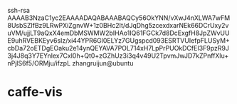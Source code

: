 ssh-rsa AAAAB3NzaC1yc2EAAAADAQABAAABAQCy56OkYNN/vXwJ4nXLWA7wFM8UsbSZlfBz9LRwPXiZgnvW+1z0BHc2It/dJqDhg5zcexdxarNEk66DCrUxy2vuVM/ujjLT9aQxX4emDbMSWMW2bIHAo1IQ61FGCk7d8DcExgfH8JpZWvUUE9uhRVEBKEyv6sIz/xi44YPR6Gl0ELYz7GUgspcd093ESRTVUIefpFLUSyM+cbDa72oETDgEOaku2e14ynQEYAVA7POL714xH7LpPrPUOkDCfEI3F9pzR9J3j4J8q3Y7EYnlex7Cxl0h+Qt0+zGZhUz3i3q4v49U2TpvmJwJD7kZPnffXlu+nPjlS6f5/ORMju/ifzpL zhangruijun@ubuntu
# caffe-vis

